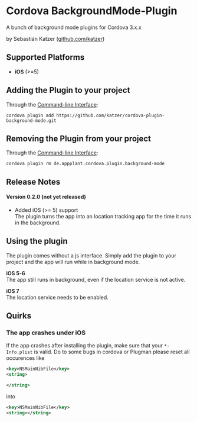 Cordova BackgroundMode-Plugin
==============================

A bunch of background mode plugins for Cordova 3.x.x

by Sebastián Katzer ([github.com/katzer](https://github.com/katzer))

## Supported Platforms
- **iOS** (>=5)

## Adding the Plugin to your project
Through the [Command-line Interface](http://cordova.apache.org/docs/en/3.0.0/guide_cli_index.md.html#The%20Command-line%20Interface):
```
cordova plugin add https://github.com/katzer/cordova-plugin-background-mode.git
```

## Removing the Plugin from your project
Through the [Command-line Interface](http://cordova.apache.org/docs/en/3.0.0/guide_cli_index.md.html#The%20Command-line%20Interface):
```
cordova plugin rm de.appplant.cordova.plugin.background-mode
```

## Release Notes
#### Version 0.2.0 (not yet released)
- Added iOS (>= 5) support<br>
  The plugin turns the app into an location tracking app for the time it runs in the background.

## Using the plugin
The plugin comes without a js interface. Simply add the plugin to your project and the app will run while in background mode.

**iOS 5-6**<br>
The app still runs in background, even if the location service is not active.

**iOS 7**<br>
The location service needs to be enabled.

## Quirks

### The app crashes under iOS
If the app crashes after installing the plugin, make sure that your `*-Info.plist` is valid.
Do to some bugs in cordova or Plugman please reset all occurences like
```xml
<key>NSMainNibFile</key>
<string>

</string>
```
into
```xml
<key>NSMainNibFile</key>
<string></string>
```
